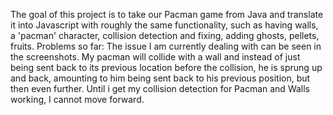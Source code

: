 The goal of this project is to take our Pacman game from Java and translate it into Javascript with roughly the same functionality, such as having walls, a 'pacman' character, 
collision detection and fixing, adding ghosts, pellets, fruits. 
Problems so far: 
  The issue I am currently dealing with can be seen in the screenshots. My pacman will collide with a wall and instead of just being sent back to its previous location 
  before the collision, he is sprung up and back, amounting to him being sent back to his previous position, but then even further. Until i get my collision detection for Pacman and Walls
  working, I cannot move forward. 
